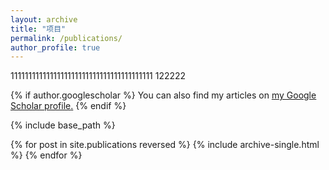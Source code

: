 ```yaml
---
layout: archive
title: "项目"
permalink: /publications/
author_profile: true
---
```

1111111111111111111111111111111111111111
122222


{% if author.googlescholar %}
  You can also find my articles on <u><a href="{{author.googlescholar}}">my Google Scholar profile</a>.</u>
{% endif %}

{% include base_path %}

{% for post in site.publications reversed %}
  {% include archive-single.html %}
{% endfor %}
